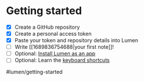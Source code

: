 # Getting started

- [x] Create a GitHub repository
- [x] Create a personal access token
- [x] Paste your token and repository details into Lumen
- [ ] Write [[1689836754688|your first note]]!
- [ ] Optional: [Install Lumen as an app](https://developer.mozilla.org/en-US/docs/Web/Progressive_web_apps/Guides/Installing)
- [ ] Optional: Learn the [keyboard shortcuts](https://uselumen.com/keyboard-shortcuts)

#lumen/getting-started
